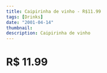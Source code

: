 ```yaml
---
title: Caipirinha de vinho - R$11.99
tags: [Drinks]
date: "2001-04-14"
thumbnail: 
description: Caipirinha de vinho
---
```


# R$ 11.99